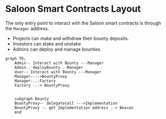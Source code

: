 # Saloon Smart Contracts Layout

The only entry point to interact with the Saloon smart contracts is through the `Manager` address.

- Projects can make and withdraw their bounty deposits.
- Investors can stake and unstake
- Admins can deploy and manage bounties.

```mermaid
graph TD;
    Admin-- Interact with Bounty ---Manager
    Admin-. deployBounty .-Manager
    User-- Interact with Bounty ---Manager
    Manager---->BountyProxy
    Manager-..-Factory
    Factory -.-> BountyProxy


    subgraph Bounty
    BountyProxy-- delegatecall --->Implementation
    BountyProxy -. get Implementation address .-> Beacon
    end

```
